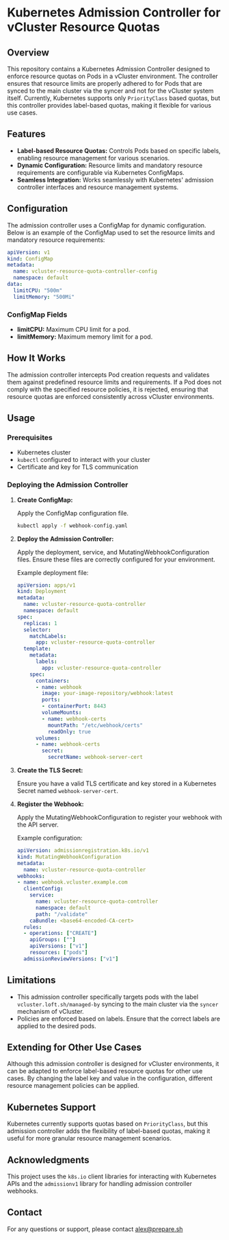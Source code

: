 # Kubernetes Admission Controller for vCluster Resource Quotas

## Overview

This repository contains a Kubernetes Admission Controller designed to enforce resource quotas on Pods in a vCluster environment. The controller ensures that resource limits are properly adhered to for Pods that are synced to the main cluster via the syncer and not for the vCluster system itself. Currently, Kubernetes supports only `PriorityClass` based quotas, but this controller provides label-based quotas, making it flexible for various use cases.

## Features

- **Label-based Resource Quotas:** Controls Pods based on specific labels, enabling resource management for various scenarios.
- **Dynamic Configuration:** Resource limits and mandatory resource requirements are configurable via Kubernetes ConfigMaps.
- **Seamless Integration:** Works seamlessly with Kubernetes' admission controller interfaces and resource management systems.

## Configuration

The admission controller uses a ConfigMap for dynamic configuration. Below is an example of the ConfigMap used to set the resource limits and mandatory resource requirements:

```yaml
apiVersion: v1
kind: ConfigMap
metadata:
  name: vcluster-resource-quota-controller-config
  namespace: default
data:
  limitCPU: "500m"
  limitMemory: "500Mi"
```

### ConfigMap Fields

- **limitCPU:** Maximum CPU limit for a pod.
- **limitMemory:** Maximum memory limit for a pod.

## How It Works

The admission controller intercepts Pod creation requests and validates them against predefined resource limits and requirements. If a Pod does not comply with the specified resource policies, it is rejected, ensuring that resource quotas are enforced consistently across vCluster environments.

## Usage

### Prerequisites

- Kubernetes cluster
- `kubectl` configured to interact with your cluster
- Certificate and key for TLS communication

### Deploying the Admission Controller

1. **Create ConfigMap:**

    Apply the ConfigMap configuration file.

    ```sh
    kubectl apply -f webhook-config.yaml
    ```

2. **Deploy the Admission Controller:**

    Apply the deployment, service, and MutatingWebhookConfiguration files. Ensure these files are correctly configured for your environment.
    
    Example deployment file:
    ```yaml
    apiVersion: apps/v1
    kind: Deployment
    metadata:
      name: vcluster-resource-quota-controller
      namespace: default
    spec:
      replicas: 1
      selector:
        matchLabels:
          app: vcluster-resource-quota-controller
      template:
        metadata:
          labels:
            app: vcluster-resource-quota-controller
        spec:
          containers:
          - name: webhook
            image: your-image-repository/webhook:latest
            ports:
            - containerPort: 8443
            volumeMounts:
            - name: webhook-certs
              mountPath: "/etc/webhook/certs"
              readOnly: true
          volumes:
          - name: webhook-certs
            secret:
              secretName: webhook-server-cert
    ```

3. **Create the TLS Secret:**

    Ensure you have a valid TLS certificate and key stored in a Kubernetes Secret named `webhook-server-cert`.

4. **Register the Webhook:**

    Apply the MutatingWebhookConfiguration to register your webhook with the API server.

    Example configuration:
    ```yaml
    apiVersion: admissionregistration.k8s.io/v1
    kind: MutatingWebhookConfiguration
    metadata:
      name: vcluster-resource-quota-controller
    webhooks:
    - name: webhook.vcluster.example.com
      clientConfig:
        service:
          name: vcluster-resource-quota-controller
          namespace: default
          path: "/validate"
        caBundle: <base64-encoded-CA-cert>
      rules:
      - operations: ["CREATE"]
        apiGroups: [""]
        apiVersions: ["v1"]
        resources: ["pods"]
      admissionReviewVersions: ["v1"]
    ```

## Limitations

- This admission controller specifically targets pods with the label `vcluster.loft.sh/managed-by` syncing to the main cluster via the `syncer` mechanism of vCluster.
- Policies are enforced based on labels. Ensure that the correct labels are applied to the desired pods.

## Extending for Other Use Cases

Although this admission controller is designed for vCluster environments, it can be adapted to enforce label-based resource quotas for other use cases. By changing the label key and value in the configuration, different resource management policies can be applied.

## Kubernetes Support

Kubernetes currently supports quotas based on `PriorityClass`, but this admission controller adds the flexibility of label-based quotas, making it useful for more granular resource management scenarios.

## Acknowledgments

This project uses the `k8s.io` client libraries for interacting with Kubernetes APIs and the `admissionv1` library for handling admission controller webhooks.

## Contact

For any questions or support, please contact alex@prepare.sh